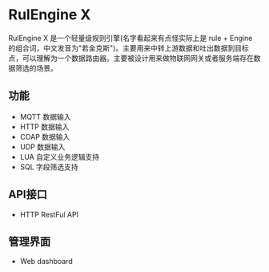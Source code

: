 # RulEngine X
RulEngine X 是一个轻量级规则引擎(名字看起来有点怪实际上是 rule + Engine 的组合词，中文发音为"若金克斯")。主要用来中转上游数据和吐出数据到目标点，可以理解为一个数据路由器。主要被设计用来做物联网网关或者服务端存在数据筛选的场景。
## 功能
- MQTT 数据输入
- HTTP 数据输入
- COAP 数据输入
- UDP 数据输入
- LUA 自定义业务逻辑支持
- SQL 字段筛选支持

## API接口
- HTTP RestFul API
## 管理界面
- Web dashboard
